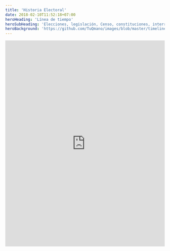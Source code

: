 ```yaml
---
title: 'Historia Electoral'
date: 2018-02-10T11:52:18+07:00
heroHeading: 'Línea de tiempo'
heroSubHeading: 'Elecciones, legislación, Censo, constituciones, interrupciones democráticas y más eventos destacados.'
heroBackground: 'https://github.com/TuQmano/images/blob/master/timeline.png?raw=true'
---
```



<div> 
<iframe src='https://cdn.knightlab.com/libs/timeline3/latest/embed/index.html?source=1bcmwXBAJtzJDDTNw7qTqG_s4lv_eBR0HIHwcb8QOHuE&font=Default&lang=es&timenav_position=top&initial_zoom=2&height=650' width='100%' height='650' webkitallowfullscreen mozallowfullscreen allowfullscreen frameborder='0'></iframe>
</div>